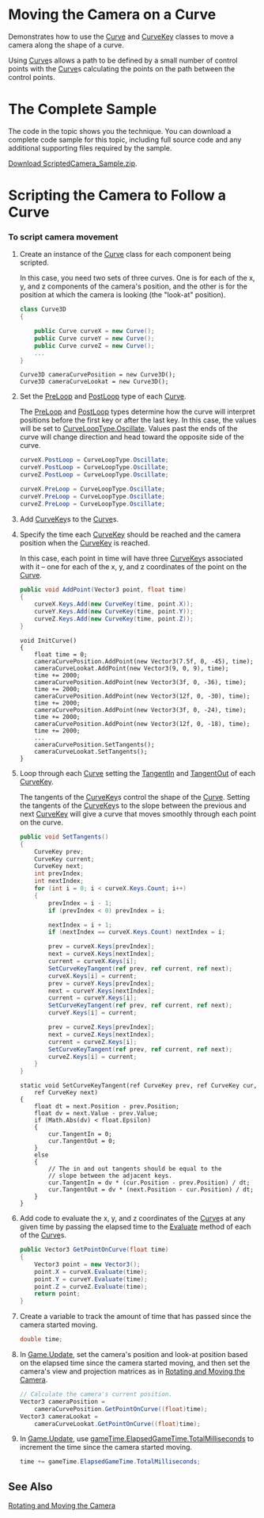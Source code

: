
# Moving the Camera on a Curve

Demonstrates how to use the [Curve](bb196070.md) and [CurveKey](bb196065.md) classes to move a camera along the shape of a curve.

Using [Curve](bb196070.md)s allows a path to be defined by a small number of control points with the [Curve](bb196070.md)s calculating the points on the path between the control points.

# The Complete Sample

The code in the topic shows you the technique. You can download a complete code sample for this topic, including full source code and any additional supporting files required by the sample.

[Download ScriptedCamera\_Sample.zip](http://go.microsoft.com/fwlink/?linkid=198895).

# Scripting the Camera to Follow a Curve

### To script camera movement

1.  Create an instance of the [Curve](bb196070.md) class for each component being scripted.
    
    In this case, you need two sets of three curves. One is for each of the x, y, and z components of the camera's position, and the other is for the position at which the camera is looking (the "look-at" position).
    
    ``` csharp
    class Curve3D
    {
    
        public Curve curveX = new Curve();
        public Curve curveY = new Curve();
        public Curve curveZ = new Curve();
        ...
    }
    ```
    
        Curve3D cameraCurvePosition = new Curve3D();
        Curve3D cameraCurveLookat = new Curve3D();

2.  Set the [PreLoop](bb198493.md) and [PostLoop](bb198486.md) type of each [Curve](bb196070.md).
    
    The [PreLoop](bb198493.md) and [PostLoop](bb198486.md) types determine how the curve will interpret positions before the first key or after the last key. In this case, the values will be set to [CurveLoopType.Oscillate](bb196069.md). Values past the ends of the curve will change direction and head toward the opposite side of the curve.
    
    ``` csharp
    curveX.PostLoop = CurveLoopType.Oscillate;
    curveY.PostLoop = CurveLoopType.Oscillate;
    curveZ.PostLoop = CurveLoopType.Oscillate;
    
    curveX.PreLoop = CurveLoopType.Oscillate;
    curveY.PreLoop = CurveLoopType.Oscillate;
    curveZ.PreLoop = CurveLoopType.Oscillate;
    ```

3.  Add [CurveKey](bb196065.md)s to the [Curve](bb196070.md)s.

4.  Specify the time each [CurveKey](bb196065.md) should be reached and the camera position when the [CurveKey](bb196065.md) is reached.
    
    In this case, each point in time will have three [CurveKey](bb196065.md)s associated with it – one for each of the x, y, and z coordinates of the point on the [Curve](bb196070.md).
    
    ``` csharp
    public void AddPoint(Vector3 point, float time)
    {
        curveX.Keys.Add(new CurveKey(time, point.X));
        curveY.Keys.Add(new CurveKey(time, point.Y));
        curveZ.Keys.Add(new CurveKey(time, point.Z));
    }
    ```
    
        void InitCurve()
        {
            float time = 0;
            cameraCurvePosition.AddPoint(new Vector3(7.5f, 0, -45), time);
            cameraCurveLookat.AddPoint(new Vector3(9, 0, 9), time);
            time += 2000;
            cameraCurvePosition.AddPoint(new Vector3(3f, 0, -36), time);
            time += 2000;
            cameraCurvePosition.AddPoint(new Vector3(12f, 0, -30), time);
            time += 2000;
            cameraCurvePosition.AddPoint(new Vector3(3f, 0, -24), time);
            time += 2000;
            cameraCurvePosition.AddPoint(new Vector3(12f, 0, -18), time);
            time += 2000;
            ...
            cameraCurvePosition.SetTangents();
            cameraCurveLookat.SetTangents();
        }

5.  Loop through each [Curve](bb196070.md) setting the [TangentIn](bb199296.md) and [TangentOut](bb199297.md) of each [CurveKey](bb196065.md).
    
    The tangents of the [CurveKey](bb196065.md)s control the shape of the [Curve](bb196070.md). Setting the tangents of the [CurveKey](bb196065.md)s to the slope between the previous and next [CurveKey](bb196065.md) will give a curve that moves smoothly through each point on the curve.
    
    ``` csharp
    public void SetTangents()
    {
        CurveKey prev;
        CurveKey current;
        CurveKey next;
        int prevIndex;
        int nextIndex;
        for (int i = 0; i < curveX.Keys.Count; i++)
        {
            prevIndex = i - 1;
            if (prevIndex < 0) prevIndex = i;
    
            nextIndex = i + 1;
            if (nextIndex == curveX.Keys.Count) nextIndex = i;
    
            prev = curveX.Keys[prevIndex];
            next = curveX.Keys[nextIndex];
            current = curveX.Keys[i];
            SetCurveKeyTangent(ref prev, ref current, ref next);
            curveX.Keys[i] = current;
            prev = curveY.Keys[prevIndex];
            next = curveY.Keys[nextIndex];
            current = curveY.Keys[i];
            SetCurveKeyTangent(ref prev, ref current, ref next);
            curveY.Keys[i] = current;
    
            prev = curveZ.Keys[prevIndex];
            next = curveZ.Keys[nextIndex];
            current = curveZ.Keys[i];
            SetCurveKeyTangent(ref prev, ref current, ref next);
            curveZ.Keys[i] = current;
        }
    }
    ```
    
        static void SetCurveKeyTangent(ref CurveKey prev, ref CurveKey cur, 
            ref CurveKey next)
        {
            float dt = next.Position - prev.Position;
            float dv = next.Value - prev.Value;
            if (Math.Abs(dv) < float.Epsilon)
            {
                cur.TangentIn = 0;
                cur.TangentOut = 0;
            }
            else
            {
                // The in and out tangents should be equal to the 
                // slope between the adjacent keys.
                cur.TangentIn = dv * (cur.Position - prev.Position) / dt;
                cur.TangentOut = dv * (next.Position - cur.Position) / dt;
            }
        }

6.  Add code to evaluate the x, y, and z coordinates of the [Curve](bb196070.md)s at any given time by passing the elapsed time to the [Evaluate](https://msdn.microsoft.com/en-us/library/m:microsoft.xna.framework.curve.evaluate\(system.single\)) method of each of the [Curve](bb196070.md)s.
    
    ``` csharp
    public Vector3 GetPointOnCurve(float time)
    {
        Vector3 point = new Vector3();
        point.X = curveX.Evaluate(time);
        point.Y = curveY.Evaluate(time);
        point.Z = curveZ.Evaluate(time);
        return point;
    }
    ```

7.  Create a variable to track the amount of time that has passed since the camera started moving.
    
    ``` csharp
    double time;
    ```

8.  In [Game.Update](https://msdn.microsoft.com/en-us/library/m:microsoft.xna.framework.game.update\(microsoft.xna.framework.gametime\)), set the camera's position and look-at position based on the elapsed time since the camera started moving, and then set the camera's view and projection matrices as in [Rotating and Moving the Camera](bb197901.md).
    
    ``` csharp
    // Calculate the camera's current position.
    Vector3 cameraPosition =
        cameraCurvePosition.GetPointOnCurve((float)time);
    Vector3 cameraLookat =
        cameraCurveLookat.GetPointOnCurve((float)time);
    ```

9.  In [Game.Update](https://msdn.microsoft.com/en-us/library/m:microsoft.xna.framework.game.update\(microsoft.xna.framework.gametime\)), use [gameTime.ElapsedGameTime.TotalMilliseconds](bb196533.md) to increment the time since the camera started moving.
    
    ``` csharp
    time += gameTime.ElapsedGameTime.TotalMilliseconds;
    ```

## See Also

[Rotating and Moving the Camera](bb197901.md)

